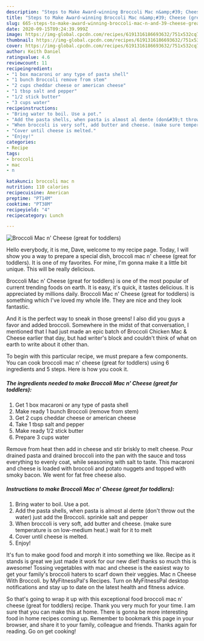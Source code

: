 ```yaml
---
description: "Steps to Make Award-winning Broccoli Mac n&amp;#39; Cheese (great for toddlers)"
title: "Steps to Make Award-winning Broccoli Mac n&amp;#39; Cheese (great for toddlers)"
slug: 665-steps-to-make-award-winning-broccoli-mac-n-and-39-cheese-great-for-toddlers
date: 2020-09-15T09:24:39.999Z
image: https://img-global.cpcdn.com/recipes/6191316186693632/751x532cq70/broccoli-mac-n-cheese-great-for-toddlers-recipe-main-photo.jpg
thumbnail: https://img-global.cpcdn.com/recipes/6191316186693632/751x532cq70/broccoli-mac-n-cheese-great-for-toddlers-recipe-main-photo.jpg
cover: https://img-global.cpcdn.com/recipes/6191316186693632/751x532cq70/broccoli-mac-n-cheese-great-for-toddlers-recipe-main-photo.jpg
author: Keith Daniel
ratingvalue: 4.6
reviewcount: 11
recipeingredient:
- "1 box macaroni or any type of pasta shell"
- "1 bunch Broccoli remove from stem"
- "2 cups cheddar cheese or american cheese"
- "1 tbsp salt and pepper"
- "1/2 stick butter"
- "3 cups water"
recipeinstructions:
- "Bring water to boil. Use a pot."
- "Add the pasta shells, when pasta is almost al dente (don&#39;t throw out the water) just add the Broccoli. sprinkle salt and pepper"
- "When broccoli is very soft, add butter and cheese. (make sure temperature is on low-medium heat.) wait for it to melt"
- "Cover until cheese is melted."
- "Enjoy!"
categories:
- Recipe
tags:
- broccoli
- mac
- n

katakunci: broccoli mac n 
nutrition: 110 calories
recipecuisine: American
preptime: "PT14M"
cooktime: "PT38M"
recipeyield: "4"
recipecategory: Lunch

---
```



![Broccoli Mac n&#39; Cheese (great for toddlers)](https://img-global.cpcdn.com/recipes/6191316186693632/751x532cq70/broccoli-mac-n-cheese-great-for-toddlers-recipe-main-photo.jpg)

Hello everybody, it is me, Dave, welcome to my recipe page. Today, I will show you a way to prepare a special dish, broccoli mac n&#39; cheese (great for toddlers). It is one of my favorites. For mine, I'm gonna make it a little bit unique. This will be really delicious.

Broccoli Mac n&#39; Cheese (great for toddlers) is one of the most popular of current trending foods on earth. It is easy, it's quick, it tastes delicious. It is appreciated by millions daily. Broccoli Mac n&#39; Cheese (great for toddlers) is something which I've loved my whole life. They are nice and they look fantastic.

And it is the perfect way to sneak in those greens! I also did you guys a favor and added broccoli. Somewhere in the midst of that conversation, I mentioned that I had just made an epic batch of Broccoli Chicken Mac &amp; Cheese earlier that day, but had writer&#39;s block and couldn&#39;t think of what on earth to write about it other than.


To begin with this particular recipe, we must prepare a few components. You can cook broccoli mac n&#39; cheese (great for toddlers) using 6 ingredients and 5 steps. Here is how you cook it.

<!--inarticleads1-->

##### The ingredients needed to make Broccoli Mac n&#39; Cheese (great for toddlers):

1. Get 1 box macaroni or any type of pasta shell
1. Make ready 1 bunch Broccoli (remove from stem)
1. Get 2 cups cheddar cheese or american cheese
1. Take 1 tbsp salt and pepper
1. Make ready 1/2 stick butter
1. Prepare 3 cups water


Remove from heat then add in cheese and stir briskly to melt cheese. Pour drained pasta and drained broccoli into the pan with the sauce and toss everything to evenly coat, while seasoning with salt to taste. This macaroni and cheese is loaded with broccoli and potato nuggets and topped with smoky bacon. We went for fat free cheese also. 

<!--inarticleads2-->

##### Instructions to make Broccoli Mac n&#39; Cheese (great for toddlers):

1. Bring water to boil. Use a pot.
1. Add the pasta shells, when pasta is almost al dente (don&#39;t throw out the water) just add the Broccoli. sprinkle salt and pepper
1. When broccoli is very soft, add butter and cheese. (make sure temperature is on low-medium heat.) wait for it to melt
1. Cover until cheese is melted.
1. Enjoy!


It&#39;s fun to make good food and morph it into something we like. Recipe as it stands is great we just made it work for our new diet! thanks so much this is awesome! Tossing vegetables with mac and cheese is the easiest way to get your family&#39;s broccoli haters to scarf down their veggies. Mac n Cheese With Broccoli. by MyFitnessPal&#39;s Recipes. Turn on MyFitnessPal desktop notifications and stay up to date on the latest health and fitness advice. 

So that's going to wrap it up with this exceptional food broccoli mac n&#39; cheese (great for toddlers) recipe. Thank you very much for your time. I am sure that you can make this at home. There is gonna be more interesting food in home recipes coming up. Remember to bookmark this page in your browser, and share it to your family, colleague and friends. Thanks again for reading. Go on get cooking!
